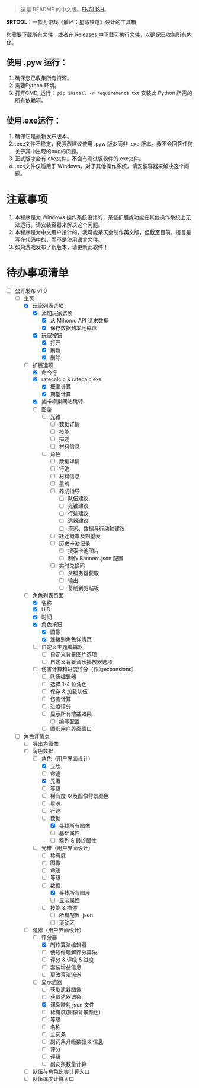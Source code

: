 > 这是  README  的中文版。[ENGLISH](./README.en.md)。

**SRTOOL**：一款为游戏《崩坏：星穹铁道》设计的工具箱

您需要下载所有文件，或者在  [Releases](https://github.com/Bugstudios/srtool/releases)  中下载可执行文件，以确保已收集所有内容。

## 使用 .pyw 运行：

1.  确保您已收集所有资源。
2.  需要Python 环境。
3.  打开CMD, 运行：
    `pip install -r requirements.txt`
    安装此 Python 所需的所有依赖项。

## 使用.exe运行：

1.  确保它是最新发布版本。
2.  .exe文件不稳定，我强烈建议使用 .pyw 版本而非 .exe 版本。我不会回答任何关于其中出现的bug的问题。
3.  正式版才会有.exe文件。不会有测试版软件的.exe文件。
4.  .exe文件仅适用于 Windows，对于其他操作系统，请安装容器来解决这个问题。

# 注意事项

1.  本程序是为 Windows 操作系统设计的，某些扩展或功能在其他操作系统上无法运行，请安装容器来解决这个问题。
2.  本程序是为中文用户设计的，我可能某天会制作英文版，但截至目前，语言是写在代码中的，而不是使用语言文件。
3.  如果游戏发布了新版本，请更新此软件！



# 待办事项清单

- [ ] 公开发布 v1.0
  - [ ] 主页
    - [x] 玩家列表选项
      - [x] 添加玩家选项
        - [x] 从 Mihomo API 请求数据
        - [x] 保存数据到本地磁盘
      - [x] 玩家按钮
        - [x] 打开
        - [x] 刷新
        - [x] 删除
    - [ ] 扩展选项
      - [x] 命令行
      - [x] ratecalc.c & ratecalc.exe
        - [x] 概率计算
        - [x] 期望计算
      - [x] 抽卡模拟网站跳转
      - [ ] 图鉴
        - [ ] 光锥
          - [ ] 数据详情
          - [ ] 技能
          - [ ] 描述
          - [ ] 材料信息
        - [ ] 角色
          - [ ] 数据详情
          - [ ] 行迹
          - [ ] 材料信息
          - [ ] 星魂
          - [ ] 养成指导
            - [ ] 队伍建议
            - [ ] 光锥建议
            - [ ] 行迹建议
            - [ ] 遗器建议
            - [ ] 流派、数据与行动轴建议
          - [ ] 跃迁概率及期望表
          - [ ] 历史卡池记录
            - [ ] 搜索卡池图片
            - [ ] 制作 Banners.json 配置
          - [ ] 实时兑换码
            - [ ] 从服务器获取
            - [ ] 输出
            - [ ] 复制到剪贴板
    - [ ] 角色列表页面
      - [x] 名称
      - [x] UID
      - [x] 时间
      - [x] 角色按钮
        - [x] 图像
        - [x] 连接到角色详情页
      - [ ] 自定义主题编辑器
        - [ ] 自定义背景图片选项
        - [ ] 自定义背景音乐播放器选项
      - [ ] 伤害计算和进度评分（作为expansions）
        - [ ] 队伍编辑器
        - [ ] 选择 1-4 位角色
        - [ ] 保存 & 加载队伍
        - [ ] 伤害计算
        - [ ] 进度评分
        - [ ] 显示所有增益效果
          - [ ] 编写配置
        - [ ] 图形用户界面窗口
  - [ ] 角色详情页
    - [ ] 导出为图像
    - [ ] 角色数据
      - [ ] 角色（用户界面设计）
        - [x] 立绘
        - [ ] 命途
        - [x] 元素
        - [ ] 等级
        - [ ] 稀有度 以及图像背景颜色
        - [ ] 星魂
        - [ ] 行迹
        - [ ] 数据
          - [x] 寻找所有图像
          - [ ] 基础属性
          - [ ] 额外 & 最终属性
      - [ ] 光锥（用户界面设计）
        - [ ] 稀有度
        - [ ] 图像
        - [ ] 命途
        - [ ] 等级
        - [ ] 数据
          - [x] 寻找所有图片
          - [ ] 显示属性
        - [ ] 技能 & 描述
          - [ ] 所有配置 .json
          - [ ] 滚动区
     - [ ] 遗器（用户界面设计）
       - [ ] 评分器
         - [x] 制作算法编辑器
         - [ ] 使软件理解评分算法
         - [ ] 评分 & 评级 & 进度
         - [ ] 套装增益信息
         - [ ] 更改算法流派
       - [ ] 显示遗器
         - [ ] 获取遗器图像
         - [ ] 获取遗器词条
         - [x] 词条映射 json 文件
         - [ ] 稀有度(图像背景颜色)
         - [ ] 等级
         - [ ] 名称
         - [ ] 主词条
         - [ ] 副词条升级数据 & 信息
         - [ ] 评分
         - [ ] 评级
         - [ ] 副词条数量计算
      - [ ] 队伍与角色伤害计算入口
      - [ ] 队伍练度计算入口

